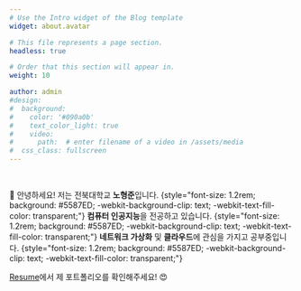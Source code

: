 ```yaml
---
# Use the Intro widget of the Blog template
widget: about.avatar

# This file represents a page section.
headless: true

# Order that this section will appear in.
weight: 10

author: admin
#design:
#  background:
#    color: '#090a0b'
#    text_color_light: true
#    video:
#      path:  # enter filename of a video in /assets/media
#  css_class: fullscreen
---
```


<br>

👋 안녕하세요! 저는 전북대학교 **노형준**입니다.
{style="font-size: 1.2rem; background: #5587ED; -webkit-background-clip: text; -webkit-text-fill-color: transparent;"}
**컴퓨터 인공지능**을 전공하고 있습니다.
{style="font-size: 1.2rem; background: #5587ED; -webkit-background-clip: text; -webkit-text-fill-color: transparent;"}
**네트워크 가상화** 및 **클라우드**에 관심을 가지고 공부중입니다.
{style="font-size: 1.2rem; background: #5587ED; -webkit-background-clip: text; -webkit-text-fill-color: transparent;"}

  [Resume](/about/)에서 제 포트폴리오를 확인해주세요! 😍

  <br>
